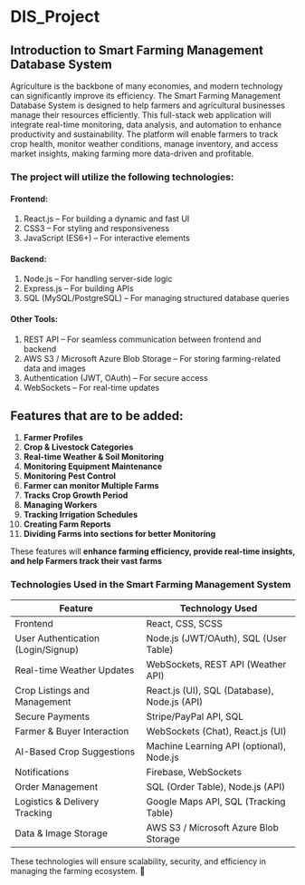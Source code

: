 # DIS_Project
## Introduction to Smart Farming Management Database System
Agriculture is the backbone of many economies, and modern technology can significantly improve its efficiency. The Smart Farming Management Database System is designed to help farmers and agricultural businesses manage their resources efficiently. This full-stack web application will integrate real-time monitoring, data analysis, and automation to enhance productivity and sustainability. The platform will enable farmers to track crop health, monitor weather conditions, manage inventory, and access market insights, making farming more data-driven and profitable.


### The project will utilize the following technologies:
#### Frontend:
1. React.js – For building a dynamic and fast UI
2. CSS3 – For styling and responsiveness
3. JavaScript (ES6+) – For interactive elements
#### Backend:
1. Node.js – For handling server-side logic
2. Express.js – For building APIs
3. SQL (MySQL/PostgreSQL) – For managing structured database queries
#### Other Tools:
1. REST API – For seamless communication between frontend and backend
2. AWS S3 / Microsoft Azure Blob Storage – For storing farming-related data and images
3. Authentication (JWT, OAuth) – For secure access
4. WebSockets – For real-time updates


## Features that are to be added: 

1. **Farmer Profiles**  
2. **Crop & Livestock Categories**  
3. **Real-time Weather & Soil Monitoring**  
4. **Monitoring Equipment Maintenance**  
5. **Monitoring Pest Control**  
6. **Farmer can monitor Multiple Farms**  
7. **Tracks Crop Growth Period**  
8. **Managing Workers**  
9. **Tracking Irrigation Schedules**  
10. **Creating Farm Reports**  
11. **Dividing Farms into sections for better Monitoring**  

These features will **enhance farming efficiency, provide real-time insights, and help Farmers track their vast farms**


### Technologies Used in the Smart Farming Management System

| Feature | Technology Used |
|------------|----------------|
| Frontend | React, CSS, SCSS |
| User Authentication (Login/Signup) | Node.js (JWT/OAuth), SQL (User Table) |
| Real-time Weather Updates | WebSockets, REST API (Weather API) |
| Crop Listings and Management | React.js (UI), SQL (Database), Node.js (API) |
| Secure Payments | Stripe/PayPal API, SQL |
| Farmer & Buyer Interaction | WebSockets (Chat), React.js (UI) |
| AI-Based Crop Suggestions | Machine Learning API (optional), Node.js |
| Notifications | Firebase, WebSockets |
| Order Management | SQL (Order Table), Node.js (API) |
| Logistics & Delivery Tracking | Google Maps API, SQL (Tracking Table) |
| Data & Image Storage | AWS S3 / Microsoft Azure Blob Storage |

These technologies will ensure scalability, security, and efficiency in managing the farming ecosystem. 🚀
